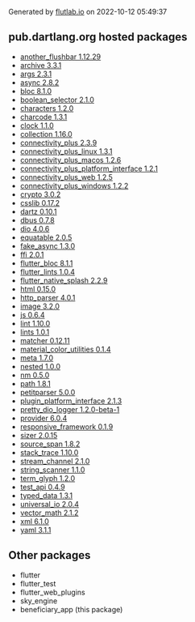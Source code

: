 Generated by [flutlab.io](https://flutlab.io) on 2022-10-12 05:49:37


## pub.dartlang.org hosted packages

 - [another_flushbar 1.12.29](https://pub.dartlang.org/packages/another_flushbar/versions/1.12.29)
 - [archive 3.3.1](https://pub.dartlang.org/packages/archive/versions/3.3.1)
 - [args 2.3.1](https://pub.dartlang.org/packages/args/versions/2.3.1)
 - [async 2.8.2](https://pub.dartlang.org/packages/async/versions/2.8.2)
 - [bloc 8.1.0](https://pub.dartlang.org/packages/bloc/versions/8.1.0)
 - [boolean_selector 2.1.0](https://pub.dartlang.org/packages/boolean_selector/versions/2.1.0)
 - [characters 1.2.0](https://pub.dartlang.org/packages/characters/versions/1.2.0)
 - [charcode 1.3.1](https://pub.dartlang.org/packages/charcode/versions/1.3.1)
 - [clock 1.1.0](https://pub.dartlang.org/packages/clock/versions/1.1.0)
 - [collection 1.16.0](https://pub.dartlang.org/packages/collection/versions/1.16.0)
 - [connectivity_plus 2.3.9](https://pub.dartlang.org/packages/connectivity_plus/versions/2.3.9)
 - [connectivity_plus_linux 1.3.1](https://pub.dartlang.org/packages/connectivity_plus_linux/versions/1.3.1)
 - [connectivity_plus_macos 1.2.6](https://pub.dartlang.org/packages/connectivity_plus_macos/versions/1.2.6)
 - [connectivity_plus_platform_interface 1.2.1](https://pub.dartlang.org/packages/connectivity_plus_platform_interface/versions/1.2.1)
 - [connectivity_plus_web 1.2.5](https://pub.dartlang.org/packages/connectivity_plus_web/versions/1.2.5)
 - [connectivity_plus_windows 1.2.2](https://pub.dartlang.org/packages/connectivity_plus_windows/versions/1.2.2)
 - [crypto 3.0.2](https://pub.dartlang.org/packages/crypto/versions/3.0.2)
 - [csslib 0.17.2](https://pub.dartlang.org/packages/csslib/versions/0.17.2)
 - [dartz 0.10.1](https://pub.dartlang.org/packages/dartz/versions/0.10.1)
 - [dbus 0.7.8](https://pub.dartlang.org/packages/dbus/versions/0.7.8)
 - [dio 4.0.6](https://pub.dartlang.org/packages/dio/versions/4.0.6)
 - [equatable 2.0.5](https://pub.dartlang.org/packages/equatable/versions/2.0.5)
 - [fake_async 1.3.0](https://pub.dartlang.org/packages/fake_async/versions/1.3.0)
 - [ffi 2.0.1](https://pub.dartlang.org/packages/ffi/versions/2.0.1)
 - [flutter_bloc 8.1.1](https://pub.dartlang.org/packages/flutter_bloc/versions/8.1.1)
 - [flutter_lints 1.0.4](https://pub.dartlang.org/packages/flutter_lints/versions/1.0.4)
 - [flutter_native_splash 2.2.9](https://pub.dartlang.org/packages/flutter_native_splash/versions/2.2.9)
 - [html 0.15.0](https://pub.dartlang.org/packages/html/versions/0.15.0)
 - [http_parser 4.0.1](https://pub.dartlang.org/packages/http_parser/versions/4.0.1)
 - [image 3.2.0](https://pub.dartlang.org/packages/image/versions/3.2.0)
 - [js 0.6.4](https://pub.dartlang.org/packages/js/versions/0.6.4)
 - [lint 1.10.0](https://pub.dartlang.org/packages/lint/versions/1.10.0)
 - [lints 1.0.1](https://pub.dartlang.org/packages/lints/versions/1.0.1)
 - [matcher 0.12.11](https://pub.dartlang.org/packages/matcher/versions/0.12.11)
 - [material_color_utilities 0.1.4](https://pub.dartlang.org/packages/material_color_utilities/versions/0.1.4)
 - [meta 1.7.0](https://pub.dartlang.org/packages/meta/versions/1.7.0)
 - [nested 1.0.0](https://pub.dartlang.org/packages/nested/versions/1.0.0)
 - [nm 0.5.0](https://pub.dartlang.org/packages/nm/versions/0.5.0)
 - [path 1.8.1](https://pub.dartlang.org/packages/path/versions/1.8.1)
 - [petitparser 5.0.0](https://pub.dartlang.org/packages/petitparser/versions/5.0.0)
 - [plugin_platform_interface 2.1.3](https://pub.dartlang.org/packages/plugin_platform_interface/versions/2.1.3)
 - [pretty_dio_logger 1.2.0-beta-1](https://pub.dartlang.org/packages/pretty_dio_logger/versions/1.2.0-beta-1)
 - [provider 6.0.4](https://pub.dartlang.org/packages/provider/versions/6.0.4)
 - [responsive_framework 0.1.9](https://pub.dartlang.org/packages/responsive_framework/versions/0.1.9)
 - [sizer 2.0.15](https://pub.dartlang.org/packages/sizer/versions/2.0.15)
 - [source_span 1.8.2](https://pub.dartlang.org/packages/source_span/versions/1.8.2)
 - [stack_trace 1.10.0](https://pub.dartlang.org/packages/stack_trace/versions/1.10.0)
 - [stream_channel 2.1.0](https://pub.dartlang.org/packages/stream_channel/versions/2.1.0)
 - [string_scanner 1.1.0](https://pub.dartlang.org/packages/string_scanner/versions/1.1.0)
 - [term_glyph 1.2.0](https://pub.dartlang.org/packages/term_glyph/versions/1.2.0)
 - [test_api 0.4.9](https://pub.dartlang.org/packages/test_api/versions/0.4.9)
 - [typed_data 1.3.1](https://pub.dartlang.org/packages/typed_data/versions/1.3.1)
 - [universal_io 2.0.4](https://pub.dartlang.org/packages/universal_io/versions/2.0.4)
 - [vector_math 2.1.2](https://pub.dartlang.org/packages/vector_math/versions/2.1.2)
 - [xml 6.1.0](https://pub.dartlang.org/packages/xml/versions/6.1.0)
 - [yaml 3.1.1](https://pub.dartlang.org/packages/yaml/versions/3.1.1)

## Other packages

 - flutter
 - flutter_test
 - flutter_web_plugins
 - sky_engine
 - beneficiary_app (this package)

